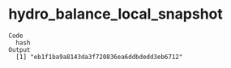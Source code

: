 # hydro_balance_local_snapshot

    Code
      hash
    Output
      [1] "eb1f1ba9a8143da3f720836ea6ddbdedd3eb6712"

